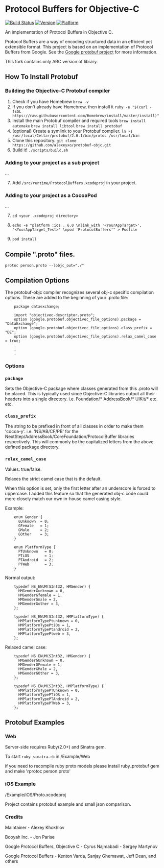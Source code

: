 Protocol Buffers for Objective-C
================================

[![Build Status](https://travis-ci.org/alexeyxo/protobuf-objc.svg?branch=master)](https://travis-ci.org/alexeyxo/protobuf-objc) [![Version](http://img.shields.io/cocoapods/v/ProtocolBuffers.svg)](http://cocoapods.org/?q=ProtocolBuffers) [![Platform](http://img.shields.io/cocoapods/p/ProtocolBuffers.svg)](http://cocoapods.org/?q=ProtocolBuffers)

An implementation of Protocol Buffers in Objective C.

Protocol Buffers are a way of encoding structured data in an efficient yet extensible format. This project is based on an implementation of Protocol Buffers from Google. See the [Google protobuf project](https://developers.google.com/protocol-buffers/docs/overview) for more information.

This fork contains only ARC version of library.

How To Install Protobuf
-----------------------

### Building the Objective-C Protobuf compiler

1. Check if you have Homebrew
`brew -v`
2. If you don't already have Homebrew, then install it
`ruby -e "$(curl -fsSL https://raw.githubusercontent.com/Homebrew/install/master/install)"`
3. Install the main Protobuf compiler and required tools
`brew install automake`
`brew install libtool`
`brew install protobuf`
4. (optional) Create a symlink to your Protobuf compiler.
`ln -s /usr/local/Cellar/protobuf/2.6.1/bin/protoc /usr/local/bin`
5. Clone this repository.
`git clone https://github.com/alexeyxo/protobuf-objc.git`
6. Build it!
`./scripts/build.sh`

### Adding to your project as a sub project

...

7. Add `/src/runtime/ProtocolBuffers.xcodeproj` in your project.

### Adding to your project as a CocoaPod

...

7. `cd <your .xcodeproj directory>`

8. `echo -e "platform :ios , 6.0 \nlink_with '<YourAppTarget>', '<YourAppTarget_Test>' \npod 'ProtocolBuffers'" > Podfile`

9. `pod install`

Compile ".proto" files.
-----------------------

`protoc person.proto --lobjc_out="./"`


Compilation Options
-------------------

The protobuf-objc compiler recognizes several obj-c specific compilation options.  These
are added to the beginning of your .proto file:

        package dataexchange;

        import "objectivec-descriptor.proto";
        option (google.protobuf.objectivec_file_options).package = "DataExchange";
        option (google.protobuf.objectivec_file_options).class_prefix = "DE";
        option (google.protobuf.objectivec_file_options).relax_camel_case = true;
        .
        .
        .

### Options

### `package`

Sets the Objective-C package where classes generated from this .proto
will be placed.  This is typically used since Objective-C libraries output
all their headers into a single directory.  i.e.  Foundation/*
AddressBook/*   UIKit/*   etc. etc.


### `class_prefix`

The string to be prefixed in front of all classes in order to make them
'cocoa-y'.  i.e. 'NS/AB/CF/PB' for the
NextStep/AddressBook/CoreFoundation/ProtocolBuffer libraries respectively.
This will commonly be the capitalized letters from the above defined
package directory.


### `relax_camel_case`

Values: true/false.

Relaxes the strict camel case that is the default.

When this option is set, only the first letter after an underscore is
forced to uppercase.  I added this feature so that the generated obj-c code
could more closely match our own in-house camel casing style.

Example:

        enum Gender {
          GUnknown  = 0;
          GFemale   = 1;
          GMale     = 2;
          GOther    = 3;
        }

        enum PlatformType {
          PTUnknown   = 0;
          PTiOS       = 1;
          PTAndroid   = 2;
          PTWeb       = 3;
        }

Normal output:

        typedef NS_ENUM(SInt32, HMGender) {
          HMGenderGunknown = 0,
          HMGenderGfemale = 1,
          HMGenderGmale = 2,
          HMGenderGother = 3,
        };

        typedef NS_ENUM(SInt32, HMPlatformType) {
          HMPlatformTypePtunknown = 0,
          HMPlatformTypePtiOs = 1,
          HMPlatformTypePtandroid = 2,
          HMPlatformTypePtweb = 3,
        };

Relaxed camel case:

        typedef NS_ENUM(SInt32, HMGender) {
          HMGenderGUnknown = 0,
          HMGenderGFemale = 1,
          HMGenderGMale = 2,
          HMGenderGOther = 3,
        };

        typedef NS_ENUM(SInt32, HMPlatformType) {
          HMPlatformTypePTUnknown = 0,
          HMPlatformTypePTiOS = 1,
          HMPlatformTypePTAndroid = 2,
          HMPlatformTypePTWeb = 3,
        };


Protobuf Examples
-----------------

### Web

Server-side requires Ruby(2.0+) and Sinatra gem.

To start `ruby sinatra.rb` in /Example/Web

if you need to recompile ruby proto models please install ruby_protobuf gem and make 'rprotoc person.proto'

### iOS Example

/Example/iOS/Proto.xcodeproj

Project contains protobuf example and small json comparison.

### Credits

Maintainer - Alexey Khokhlov

Booyah Inc. - Jon Parise

Google Protocol Buffers, Objective C - Cyrus Najmabadi - Sergey Martynov

Google Protocol Buffers - Kenton Varda, Sanjay Ghemawat, Jeff Dean, and others
